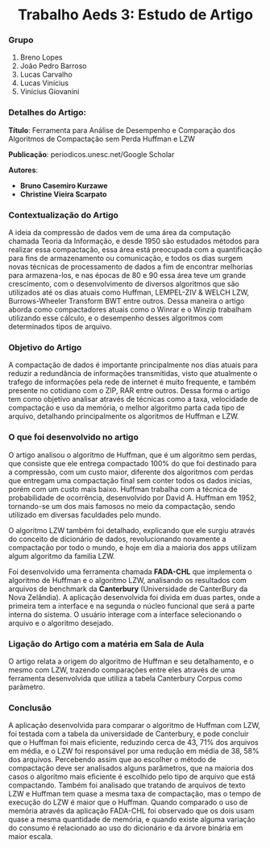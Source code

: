 <h1 align="center"><b> Trabalho Aeds 3: Estudo de Artigo</h1></b>

### **Grupo**

1. Breno Lopes
2. João Pedro Barroso
3. Lucas Carvalho
4. Lucas Vinícius
5. Vinícius Giovanini

### **Detalhes do Artigo**:

**Título**: Ferramenta para Análise de Desempenho e Comparação dos Algoritmos de Compactação sem Perda Huffman e LZW

**Publicação**: periodicos.unesc.net/Google Scholar

**Autores**:
* **Bruno Casemiro Kurzawe**
* **Christine Vieira Scarpato**

### Contextualização do Artigo

A ideia da compressão de dados vem de uma área da computação chamada Teoria da Informação, e desde 1950 são estudados métodos para realizar essa compactação, essa área está preocupada com a quantificação para fins de armazenamento ou comunicação, e todos os dias surgem novas técnicas de processamento de dados a fim de encontrar melhorias para armazena-los, e nas épocas de 80 e 90 essa área teve um grande crescimento, com o desenvolvimento de diversos algoritmos que são utilizados até os dias atuais como Huffman, LEMPEL-ZIV & WELCH LZW, Burrows-Wheeler Transform BWT entre outros. Dessa maneira o artigo aborda como compactadores atuais como o Winrar e o Winzip trabalham utilizando esse cálculo, e o desempenho desses algoritmos com determinados tipos de arquivo.

### Objetivo do Artigo

A compactação de dados é importante principalmente nos dias atuais para reduzir a redundância de informações transmitidas, visto que atualmente o trafego de informações pela rede de internet é muito frequente, e também presente no cotidiano com o ZIP, RAR entre outros. Dessa forma o artigo tem como objetivo analisar através de técnicas como a taxa, velocidade de compactação e uso da memória, o melhor algoritmo parta cada tipo de arquivo, detalhando principalmente os algoritmos de Huffman e LZW.

### O que foi desenvolvido no artigo

O artigo analisou o algoritmo de Huffman, que é um algoritmo sem perdas, que consiste que ele entrega compactado 100% do que foi destinado para a compressão, com um custo maior, diferente dos algoritmos com perdas que entregam uma compactação final sem conter todos os dados inicias, porém com um custo mais baixo. Huffman trabalha com a técnica de probabilidade de ocorrência, desenvolvido por David A. Huffman em 1952, tornando-se um dos mais famosos no meio da compactação, sendo utilizado em diversas faculdades pelo mundo.

O algoritmo LZW também foi detalhado, explicando que ele surgiu através do conceito de dicionário de dados, revolucionando novamente a compactação por todo o mundo, e hoje em dia a maioria dos apps utilizam algum algoritmo da familia LZW.

Foi desenvolvido uma ferramenta chamada **FADA-CHL** que implementa o algoritmo de Huffman e o algoritmo LZW, analisando os resultados com arquivos de benchmark da **Canterbury** (Universidade de CanterBury da Nova Zelândia). A aplicação desenvolvida foi divida em duas partes, onde a primeira tem a interface e na segunda o núcleo funcional que será a parte interna do sistema. O usuário interage com a interface selecionando o arquivo e o algoritmo desejado.

### Ligação do Artigo com a matéria em Sala de Aula

O artigo relata a origem do algoritmo de Huffman e seu detalhamento, e o mesmo com LZW, trazendo comparações entre eles através de uma ferramenta desenvolvida que utiliza a tabela Canterbury Corpus como parâmetro.

### Conclusão

A aplicação desenvolvida para comparar o algoritmo de Huffman com LZW, foi testada com a tabela da universidade de Canterbury, e pode concluir que o Huffman foi mais eficiente, reduzindo cerca de 43, 71% dos arquivos em média, e o LZW foi responsável por uma redução em média de 38, 58% dos arquivos. Percebendo assim que ao escolher o método de compactação deve ser analisados alguns parâmetros, que na maioria dos casos o algoritmo mais eficiente é escolhido pelo tipo de arquivo que está compactando. Também foi analisado que tratando de arquivos de texto LZW e Huffman tem quase a mesma taxa de compactação, mas o tempo de execução do LZW é maior que o Huffman. Quando comparado o uso de memória através da aplicação FADA-CHL foi observado que os dois usam quase a mesma quantidade de memória, e quando existe alguma variação do consumo é relacionado ao uso do dicionário e da árvore binária em maior escala.
